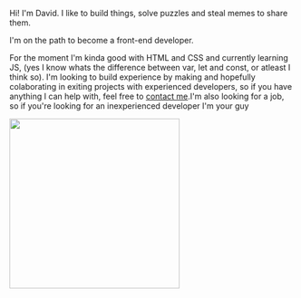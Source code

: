 Hi! I'm David. I like to build things, solve puzzles and steal memes to share them.

I'm on the path to become a front-end developer.

For the moment I'm kinda good with HTML and CSS and currently learning JS, (yes I know whats the difference between var, let and const, or atleast I think so). I'm looking to build experience by making and hopefully colaborating in exiting projects with experienced developers, so if you have anything I can help with, feel free to [contact me](davidhage@hotmail.com).I'm also looking for a job, so if you're looking for an inexperienced developer I'm your guy

<img src="https://github.com/davhage/davhage/assets/74213178/9bec152b-dd5d-4325-b490-ca10928ece41" width="300">

<!--
**davhage/davhage** is a ✨ _special_ ✨ repository because its `README.md` (this file) appears on your GitHub profile.

Here are some ideas to get you started:

- 🔭 I’m currently working on ...
- 🌱 I’m currently learning ...
- 👯 I’m looking to collaborate on ...
- 🤔 I’m looking for help with ...
- 💬 Ask me about ...
- 📫 How to reach me: ...
- 😄 Pronouns: ...
- ⚡ Fun fact: ...
-->
